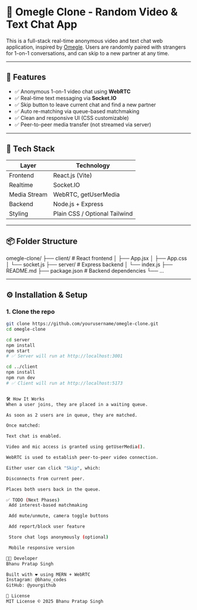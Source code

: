 # 🎥 Omegle Clone - Random Video & Text Chat App

This is a full-stack real-time anonymous video and text chat web application, inspired by [Omegle](https://www.omegle.com). Users are randomly paired with strangers for 1-on-1 conversations, and can skip to a new partner at any time.

---

## 🚀 Features

- ✅ Anonymous 1-on-1 video chat using **WebRTC**
- ✅ Real-time text messaging via **Socket.IO**
- ✅ Skip button to leave current chat and find a new partner
- ✅ Auto re-matching via queue-based matchmaking
- ✅ Clean and responsive UI (CSS customizable)
- ✅ Peer-to-peer media transfer (not streamed via server)

---

## 🧠 Tech Stack

| Layer        | Technology       |
|--------------|------------------|
| Frontend     | React.js (Vite)  |
| Realtime     | Socket.IO        |
| Media Stream | WebRTC, getUserMedia |
| Backend      | Node.js + Express |
| Styling      | Plain CSS / Optional Tailwind |

---

## 📦 Folder Structure

omegle-clone/
├── client/ # React frontend
│ ├── App.jsx
│ ├── App.css
│ └── socket.js
├── server/ # Express backend
│ └── index.js
├── README.md
├── package.json # Backend dependencies
└── ...


---

## ⚙️ Installation & Setup

### 1. Clone the repo
```bash
git clone https://github.com/yourusername/omegle-clone.git
cd omegle-clone

cd server
npm install
npm start
# ✅ Server will run at http://localhost:3001

cd ../client
npm install
npm run dev
# ✅ Client will run at http://localhost:5173


🛠 How It Works
When a user joins, they are placed in a waiting queue.

As soon as 2 users are in queue, they are matched.

Once matched:

Text chat is enabled.

Video and mic access is granted using getUserMedia().

WebRTC is used to establish peer-to-peer video connection.

Either user can click "Skip", which:

Disconnects from current peer.

Places both users back in the queue.

✅ TODO (Next Phases)
 Add interest-based matchmaking

 Add mute/unmute, camera toggle buttons

 Add report/block user feature

 Store chat logs anonymously (optional)

 Mobile responsive version

🧑‍💻 Developer
Bhanu Pratap Singh

Built with ❤️ using MERN + WebRTC
Instagram: @bhanu_codes
GitHub: @yourgithub

📄 License
MIT License © 2025 Bhanu Pratap Singh
  
